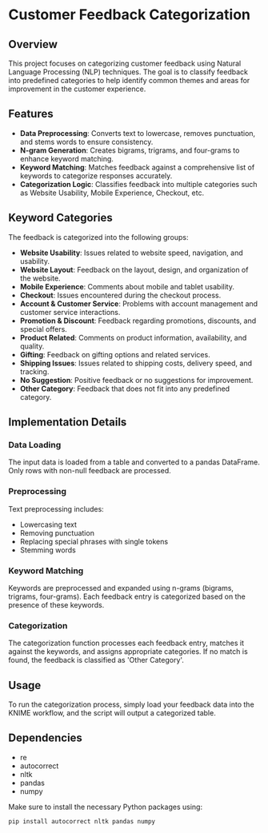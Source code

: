 # Customer Feedback Categorization

## Overview

This project focuses on categorizing customer feedback using Natural Language Processing (NLP) techniques. The goal is to classify feedback into predefined categories to help identify common themes and areas for improvement in the customer experience.

## Features

- **Data Preprocessing**: Converts text to lowercase, removes punctuation, and stems words to ensure consistency.
- **N-gram Generation**: Creates bigrams, trigrams, and four-grams to enhance keyword matching.
- **Keyword Matching**: Matches feedback against a comprehensive list of keywords to categorize responses accurately.
- **Categorization Logic**: Classifies feedback into multiple categories such as Website Usability, Mobile Experience, Checkout, etc.

## Keyword Categories

The feedback is categorized into the following groups:

- **Website Usability**: Issues related to website speed, navigation, and usability.
- **Website Layout**: Feedback on the layout, design, and organization of the website.
- **Mobile Experience**: Comments about mobile and tablet usability.
- **Checkout**: Issues encountered during the checkout process.
- **Account & Customer Service**: Problems with account management and customer service interactions.
- **Promotion & Discount**: Feedback regarding promotions, discounts, and special offers.
- **Product Related**: Comments on product information, availability, and quality.
- **Gifting**: Feedback on gifting options and related services.
- **Shipping Issues**: Issues related to shipping costs, delivery speed, and tracking.
- **No Suggestion**: Positive feedback or no suggestions for improvement.
- **Other Category**: Feedback that does not fit into any predefined category.

## Implementation Details

### Data Loading

The input data is loaded from a table and converted to a pandas DataFrame. Only rows with non-null feedback are processed.

### Preprocessing

Text preprocessing includes:
- Lowercasing text
- Removing punctuation
- Replacing special phrases with single tokens
- Stemming words

### Keyword Matching

Keywords are preprocessed and expanded using n-grams (bigrams, trigrams, four-grams). Each feedback entry is categorized based on the presence of these keywords.

### Categorization

The categorization function processes each feedback entry, matches it against the keywords, and assigns appropriate categories. If no match is found, the feedback is classified as 'Other Category'.

## Usage

To run the categorization process, simply load your feedback data into the KNIME workflow, and the script will output a categorized table.

## Dependencies


- re
- autocorrect
- nltk
- pandas
- numpy

Make sure to install the necessary Python packages using:
```bash
pip install autocorrect nltk pandas numpy
